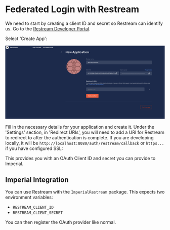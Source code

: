 # Federated Login with Restream

We need to start by creating a client ID and secret so Restream can identify us. Go to the [Restream Developer Portal](https://developers.restream.io/).

Select 'Create App':

![Create App](create-app.png)

Fill in the necessary details for your application and create it. Under the 'Settings' section, in 'Redirect URIs', you will need to add a URI for Restream to redirect to after the authentication is complete. If you are developing locally, it will be `http://localhost:8080/auth/restream/callback` or `https...` if you have configured SSL:

This provides you with an OAuth Client ID and secret you can provide to Imperial.

## Imperial Integration

You can use Restream with the `ImperialRestream` package. This expects two environment variables:

* `RESTREAM_CLIENT_ID`
* `RESTREAM_CLIENT_SECRET`

You can then register the OAuth provider like normal.

[1]: https://developers.restream.io/docs